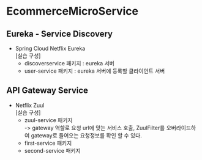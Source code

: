 # EcommerceMicroService 

## Eureka - Service Discovery
- Spring Cloud Netflix Eureka  
    [실습 구성]
    - discoverservice 패키지 : eureka 서버
    - user-service 패키지 : eureka 서버에 등록할 클라이언트 서버 
 
## API Gateway Service
- Netflix Zuul  
    [실습 구성]
    - zuul-service 패키지  
         -> gateway 역할로 요청 url에 맞는 서비스 호출, ZuulFilter를 오버라이드하여 gateway로 들어오는 요청정보를 확인 할 수 있다.
    - first-service 패키지
    - second-service 패키지 
    
